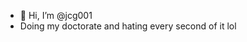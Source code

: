 - 👋 Hi, I’m @jcg001
- Doing my doctorate and hating every second of it lol



<!---
jcg001/jcg001 is a ✨ special ✨ repository because its `README.md` (this file) appears on your GitHub profile.
You can click the Preview link to take a look at your changes.
--->
